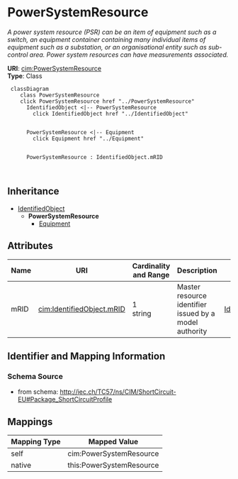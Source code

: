# PowerSystemResource


_A power system resource (PSR) can be an item of equipment such as a switch, an equipment container containing many individual items of equipment such as a substation, or an organisational entity such as sub-control area. Power system resources can have measurements associated._





**URI**: [cim:PowerSystemResource](http://iec.ch/TC57/CIM100#PowerSystemResource)<br />
**Type**: Class




```mermaid
 classDiagram
    class PowerSystemResource
    click PowerSystemResource href "../PowerSystemResource"
      IdentifiedObject <|-- PowerSystemResource
        click IdentifiedObject href "../IdentifiedObject"
      

      PowerSystemResource <|-- Equipment
        click Equipment href "../Equipment"
      
      
      PowerSystemResource : IdentifiedObject.mRID
        
      
```





## Inheritance
* [IdentifiedObject](IdentifiedObject.md)
    * **PowerSystemResource**
        * [Equipment](Equipment.md)



## Attributes


| Name | URI | Cardinality and Range | Description | Inheritance |
| ---  | --- | --- | --- | --- |
| mRID | [cim:IdentifiedObject.mRID](http://iec.ch/TC57/CIM100#IdentifiedObject.mRID) | 1 <br />  string  | Master resource identifier issued by a model authority | [IdentifiedObject](IdentifiedObject.md) |









## Identifier and Mapping Information







### Schema Source


* from schema: http://iec.ch/TC57/ns/CIM/ShortCircuit-EU#Package_ShortCircuitProfile





## Mappings

| Mapping Type | Mapped Value |
| ---  | ---  |
| self | cim:PowerSystemResource |
| native | this:PowerSystemResource |




